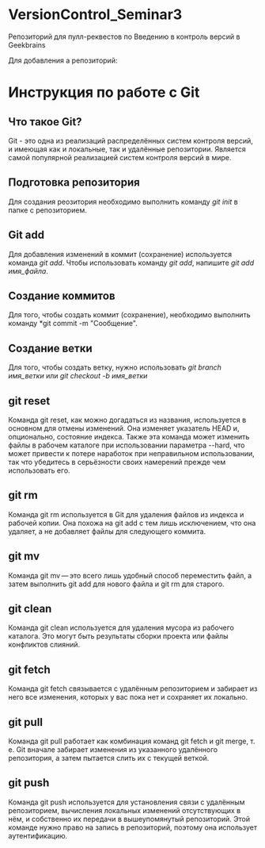 # VersionControl_Seminar3
Репозиторий для пулл-реквестов по Введению в контроль версий в Geekbrains

Для добавления а репозиторий:

# Инструкция по работе с Git

## Что такое Git?

Git - это одна из реализаций распределённых систем контроля версий, и имеющая как и локальные, так и удалённые репозитории. Является самой популярной реализацией систем контроля версий в мире. 

## Подготовка репозитория

Для создания реозитория необходимо выполнить команду *git init* в папке с репозиторием.

## Git add 

Для добавления изменений в коммит (сохранение) используется команда *git add*. Чтобы использовать команду *git add*, напишите *git add имя_файла*.

## Создание коммитов

Для того, чтобы создать коммит (сохранение), необходимо выполнить команду *git commit -m "Сообщение".

## Создание ветки

Для того, чтобы создать ветку, нужно использовать *git branch имя_ветки* или *git checkout -b имя_ветки*

## git reset

Команда git reset, как можно догадаться из названия, используется в основном для отмены изменений. Она изменяет указатель HEAD и, опционально, состояние индекса. Также эта команда может изменить файлы в рабочем каталоге при использовании параметра --hard, что может привести к потере наработок при неправильном использовании, так что убедитесь в серьёзности своих намерений прежде чем использовать его. 

## git rm

Команда git rm используется в Git для удаления файлов из индекса и рабочей копии. Она похожа на git add с тем лишь исключением, что она удаляет, а не добавляет файлы для следующего коммита.

## git mv

Команда git mv — это всего лишь удобный способ переместить файл, а затем выполнить git add для нового файла и git rm для старого.

## git clean

Команда git clean используется для удаления мусора из рабочего каталога. Это могут быть результаты сборки проекта или файлы конфликтов слияний.

## git fetch
Команда git fetch связывается с удалённым репозиторием и забирает из него все изменения, которых у вас пока нет и сохраняет их локально.

## git pull
Команда git pull работает как комбинация команд git fetch и git merge, т. е. Git вначале забирает изменения из указанного удалённого репозитория, а затем пытается слить их с текущей веткой.

## git push
Команда git push используется для установления связи с удалённым репозиторием, вычисления локальных изменений отсутствующих в нём, и собственно их передачи в вышеупомянутый репозиторий. Этой команде нужно право на запись в репозиторий, поэтому она использует аутентификацию.


